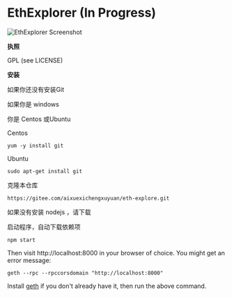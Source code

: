 # EthExplorer (In Progress)

![EthExplorer Screenshot](http://i.imgur.com/NHFYq0x.png)

**执照**

GPL (see LICENSE)

**安装**

如果你还没有安装Git

如果你是 windows 

[Git地址]: https://git-scm.com/book/en/v2/Getting-Started-Installing-Git

你是 Centos 或Ubuntu

Centos

```
yum -y install git
```

Ubuntu

```
sudo apt-get install git
```



克隆本仓库

`https://gitee.com/aixuexichengxuyuan/eth-explore.git`

如果没有安装 nodejs ，请下载  

[nodejs官网]: https://nodejs.org/en/
[nodejs中文网]: http://nodejs.cn/



启动程序，自动下载依赖项

`npm start`

Then visit http://localhost:8000 in your browser of choice. You might get an error message:

`geth --rpc --rpccorsdomain "http://localhost:8000"`

Install [geth](https://github.com/ethereum/go-ethereum/wiki/Building-Ethereum "Geth install") if you don't already have it, then run the above command.

